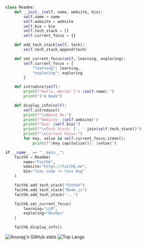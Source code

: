 
```python
class Readme:
    def __init__(self, name, website, bio):
        self.name = name
        self.website = website
        self.bio = bio
        self.tech_stack = []
        self.current_focus = {}

    def add_tech_stack(self, tech):
        self.tech_stack.append(tech)

    def set_current_focus(self, learning, exploring):
        self.current_focus = {
            "learning": learning,
            "exploring": exploring
        }

    def introduce(self):
        print(f"Hello, World! I'm {self.name}.")
        print("I'm Noob")

    def display_info(self):
        self.introduce()
        print(f"\nAbout Me:")
        print(f"Website: {self.website}")
        print(f"bio: {self.bio}")
        print(f"\nTech Stack: {', '.join(self.tech_stack)}")
        print(f"\nCurrent Focus:")
        for key, value in self.current_focus.items():
            print(f"{key.capitalize()}: {value}")

if __name__ == "__main__":
    faith6 = Readme(
        name="Faith6",
        website="https://faith6.me",
        bio="less code != less bug"
    )

    faith6.add_tech_stack("Python")
    faith6.add_tech_stack("Node.js")
    faith6.add_tech_stack("...")

    faith6.set_current_focus(
        learning="LLM",
        exploring="DevOps"
    )

    faith6.display_info()
```


![Anurag's GitHub stats](https://github-readme-stats.vercel.app/api?username=root39293&show_icons=true&hide_rank=true&include_all_commits=true)
![Top Langs](https://github-readme-stats.vercel.app/api/top-langs/?username=root39293&hide=jupyter%20notebook)


